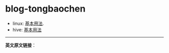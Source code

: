 
# blog-tongbaochen
- linux:
[基本用法](https://github.com/tongbaochen/notebook/blob/master/Linux.md).
- hive:
[基本用法](https://github.com/tongbaochen/notebook/blob/master/hive.md)
----------

**英文原文链接**：


